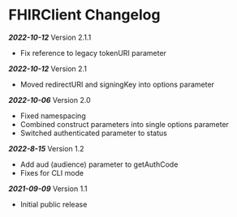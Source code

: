 # FHIRClient Changelog

***2022-10-12*** Version 2.1.1
   - Fix reference to legacy tokenURI parameter

***2022-10-12*** Version 2.1
   - Moved redirectURI and signingKey into options parameter

***2022-10-06*** Version 2.0
   - Fixed namespacing
   - Combined construct parameters into single options parameter
   - Switched authenticated parameter to status

***2022-8-15*** Version 1.2
   - Add aud (audience) parameter to getAuthCode
   - Fixes for CLI mode

***2021-09-09*** Version 1.1
   - Initial public release
